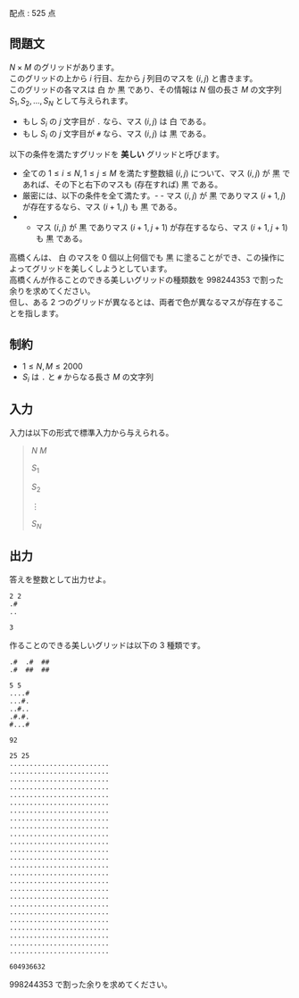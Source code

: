 配点 : $525$ 点

## 問題文

$N \times M$ のグリッドがあります。<br>
このグリッドの上から $i$ 行目、左から $j$ 列目のマスを $(i,j)$ と書きます。<br>
このグリッドの各マスは 白 か 黒 であり、その情報は $N$ 個の長さ $M$ の文字列 $S_1,S_2,\dots,S_N$ として与えられます。

- もし $S_i$ の $j$ 文字目が `.` なら、マス $(i,j)$ は 白 である。
- もし $S_i$ の $j$ 文字目が `#` なら、マス $(i,j)$ は 黒 である。

以下の条件を満たすグリッドを **美しい** グリッドと呼びます。

- 全ての $1 \le i \le N, 1 \le j \le M$ を満たす整数組 $(i,j)$ について、マス $(i,j)$ が 黒 であれば、その下と右下のマスも (存在すれば) 黒 である。
- 厳密には、以下の条件を全て満たす。-   - マス $(i,j)$ が 黒 でありマス $(i+1,j)$ が存在するなら、マス $(i+1,j)$ も 黒 である。
-   - マス $(i,j)$ が 黒 でありマス $(i+1,j+1)$ が存在するなら、マス $(i+1,j+1)$ も 黒 である。

高橋くんは、 白 のマスを $0$ 個以上何個でも 黒 に塗ることができ、この操作によってグリッドを美しくしようとしています。<br>
高橋くんが作ることのできる美しいグリッドの種類数を $998244353$ で割った余りを求めてください。<br>
但し、ある $2$ つのグリッドが異なるとは、両者で色が異なるマスが存在することを指します。

## 制約

- $1 \le N,M \le 2000$
- $S_i$ は `.` と `#` からなる長さ $M$ の文字列

## 入力

入力は以下の形式で標準入力から与えられる。

> $N$ $M$
> 
> $S_1$
> 
> $S_2$
> 
> $\vdots$
> 
> $S_N$

## 出力

答えを整数として出力せよ。

```input1
2 2
.#
..
```

```output1
3
```

作ることのできる美しいグリッドは以下の $3$ 種類です。

```output1
.#  .#  ##
.#  ##  ##
```

```input2
5 5
....#
...#.
..#..
.#.#.
#...#
```

```output2
92
```

```input3
25 25
.........................
.........................
.........................
.........................
.........................
.........................
.........................
.........................
.........................
.........................
.........................
.........................
.........................
.........................
.........................
.........................
.........................
.........................
.........................
.........................
.........................
.........................
.........................
.........................
.........................
```

```output3
604936632
```

$998244353$ で割った余りを求めてください。